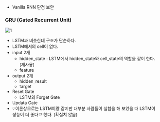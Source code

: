 - Vanilla RNN 단점 보안

### GRU (Gated Recurrent Unit)

![1](https://github.com/DaSeul-Seo/DataEngineering_Study/assets/67898022/44da95a2-7c1b-4cd0-adb4-17b975157ae7)

- LSTM과 비슷한데 구조가 단순하다.
- LSTM에서의 cell이 없다.
- input 2개
    - hidden_state : LSTM에서 hidden_state와 cell_state의 역할을 같이 한다. (재사용)
    - feature
- output 2개
    - hidden_result
    - target
- Reset Gate
    - LSTM의 Forget Gate
- Updata Gate
- 💡이론상으로는 LSTM이랑 같지만 대부분 사람들이 실험을 해 보았을 때 LSTM이 성능이 더 좋다고 했다. (확실치 않음)
